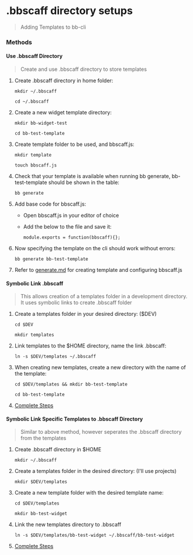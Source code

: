 # .bbscaff directory setups

> Adding Templates to bb-cli

### Methods

#### Use .bbscaff Directory

> Create and use .bbscaff directory to store  templates

1. Create .bbscaff directory in home folder:

    `mkdir ~/.bbscaff`

    `cd ~/.bbscaff`

2. Create a new widget template directory:

    `mkdir bb-widget-test`

    `cd bb-test-template`
<a href="#" name="general-steps"></a>
3. Create template folder to be used, and bbscaff.js:

    `mkdir template`

    `touch bbscaff.js`

4. Check that your template is available when running bb generate, bb-test-template should be shown in the table:

    `bb generate`

5. Add base code for bbscaff.js:

    * Open bbscaff.js in your editor of choice
    * Add the below to the file and save it:

        `module.exports = function(bbscaff){};`

6. Now specifying the template on the cli should work without errors:

    `bb generate bb-test-template`

7. Refer to [generate.md](generate.md) for creating template and configuring bbscaff.js

#### Symbolic Link .bbscaff

> This allows creation of a templates folder in a development directory. It uses symbolic links to create .bbscaff folder

1. Create a templates folder in your desired directory: ($DEV)

    `cd $DEV`

    `mkdir templates`

2. Link templates to the $HOME directory, name the link .bbscaff:

    `ln -s $DEV/templates ~/.bbscaff`

3. When creating new templates, create a new directory with the name of the template:

    `cd $DEV/templates && mkdir bb-test-template`

    `cd bb-test-template`

4. [Complete Steps](#general-steps)

#### Symbolic Link Specific Templates to .bbscaff Directory

> Similar to above method, however seperates the .bbscaff directory from the templates

1. Create .bbscaff directory in $HOME

    `mkdir ~/.bbscaff`

2. Create a templates folder in the desired directory: (I'll use projects)

    `mkdir $DEV/templates`

3. Create a new template folder with the desired template name:

    `cd $DEV/templates`

    `mkdir bb-test-widget`

4. Link the new templates directory to .bbscaff

    `ln -s $DEV/templates/bb-test-widget ~/.bbscaff/bb-test-widget`

5. [Complete Steps](#general-steps)

